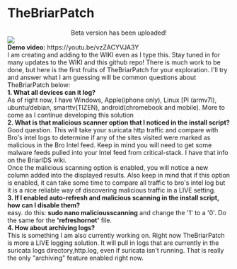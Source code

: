 # TheBriarPatch
<center>Beta version has been uploaded!</center> 
<img src="https://raw.githubusercontent.com/musicmancorley/TheBriarPatch/master/thebriarpatch.png"><br>
<b>Demo video:</b> https://youtu.be/vzZACYVJA3Y
<br>
I am creating and adding to the WIKI even as I type this.  Stay tuned in for many updates to the WIKI and this github repo!
There is much work to be done, but here is the first fruits of TheBriarPatch for your exploration.  I'll try and answer what I am guessing will be common questions about TheBriarPatch below:<br>
<b>1. What all devices can it log?</b><br>
As of right now, I have Windows, Apple(iphone only), Linux [Pi (armv7l), ubuntu/debian, smarttv(TIZEN), android(chromebook and mobile).  More to come as I continue developing this solution<br>
<b>2. What is that malicious scanner option that I noticed in the install script?</b><br>
Good question.  This will take your suricata http traffic and compare with Bro's intel logs to determine if any of the sites visited were marked as malicious in the Bro Intel feed.  Keep in mind you will need to get some malware feeds pulled into your Intel feed from critical-stack.  I have that info on the BriarIDS wiki.<br>
Once the malicious scanning option is enabled, you will notice a new column added into the displayed results.  Also keep in mind that if this option is enabled, it can take some time to compare all traffic to bro's intel log but it is a nice reliable way of discovering malicious traffic in a LIVE setting.<br>
<b>3. If I enabled auto-refresh and malicious scanning in the install script, how can I disable them?</b><br>
easy.  do this: <b>sudo nano maliciousscanning</b> and change the '1' to a '0'.  Do the same for the <b>'refreshornot'</b> file.<br>
<b>4. How about archiving logs?</b><br>
This is something I am also currently working on.  Right now TheBriarPatch is more a LIVE logging solution.  It will pull in logs that are currently in the suricata logs directory,http.log, even if suricata isn't running.  That is really the only "archiving" feature enabled right now.<br>
